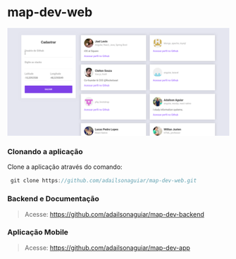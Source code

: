 # map-dev-web

![alt text][github]

[github]: https://raw.githubusercontent.com/adailsonaguiar/map-dev-web/master/screens/Screenshot_20200117_114814.png 'Github logo'

### Clonando a aplicação

Clone a aplicação através do comando:

```javascript
 git clone https://github.com/adailsonaguiar/map-dev-web.git
```

### Backend e Documentação

> Acesse: https://github.com/adailsonaguiar/map-dev-backend

### Aplicação Mobile

> Acesse: https://github.com/adailsonaguiar/map-dev-app
